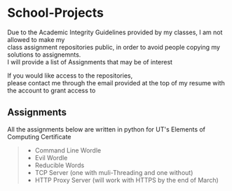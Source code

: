 # School-Projects

Due to the Academic Integrity Guidelines provided by my classes, I am not allowed to make my  
class assignment repositories public, in order to avoid people copying my solutions to assignemnts.  
I will provide a list of Assignments that may be of interest  
  
If you would like access to the repositories,  
please contact me through the email provided at the top of my resume with the account to grant access to

## Assignments

All the assignments below are written in python for UT's Elements of Computing Certificate

> - Command Line Wordle  
> - Evil Wordle  
> - Reducible Words  
> - TCP Server (one with muli-Threading and one without)  
> - HTTP Proxy Server (will work with HTTPS by the end of March)  
